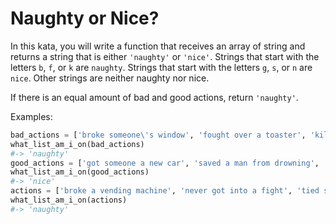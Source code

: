 # Naughty or Nice?

In this kata, you will write a function that receives an array of string and returns a string that is either `'naughty'` or `'nice'`. Strings that start with the letters `b`, `f`, or `k` are `naughty`. Strings that start with the letters `g`, `s`, or `n` are `nice`. Other strings are neither naughty nor nice.

If there is an equal amount of bad and good actions, return `'naughty'`.

Examples:

```python
bad_actions = ['broke someone\'s window', 'fought over a toaster', 'killed a bug']
what_list_am_i_on(bad_actions)
#-> 'naughty'
good_actions = ['got someone a new car', 'saved a man from drowning', 'never got into a fight']
what_list_am_i_on(good_actions)
#-> 'nice'
actions = ['broke a vending machine', 'never got into a fight', 'tied someone\'s shoes']
what_list_am_i_on(actions)
#-> 'naughty'
```
